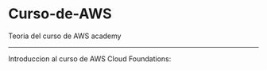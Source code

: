 # Curso-de-AWS
Teoria del curso de AWS academy

-----------------------------------------------------------------------------------------------------------------------------------------------------------------------------------
Introduccion al curso de AWS Cloud Foundations:



